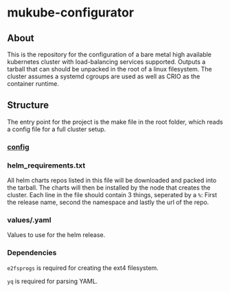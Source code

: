 # mukube-configurator

## About

This is the repository for the configuration of a bare metal high available kubernetes cluster with load-balancing services supported. Outputs a tarball that can should be unpacked in the root of a linux filesystem. The cluster assumes a systemd cgroups are used as well as CRIO as the container runtime.

## Structure
The entry point for the project is the make file in the root folder, which reads a config file for a full cluster setup.

### [config](docs/config.md)

### helm_requirements.txt
All helm charts repos listed in this file will be downloaded and packed into the tarball. The charts will then be installed by the node that creates the cluster. Each line in the file should contain 3 things, seperated by a `%`: First the release name, second the namespace and lastly the url of the repo.

### values/<helm release>.yaml
Values to use for the helm release.

### Dependencies
`e2fsprogs` is required for creating the ext4 filesystem.

`yq` is required for parsing YAML. 
